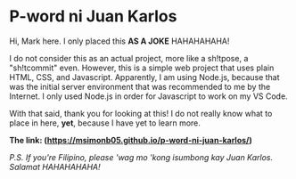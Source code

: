 # P-word ni Juan Karlos

Hi, Mark here.
I only placed this **AS A JOKE** HAHAHAHAHA!

I do not consider this as an actual project, more like a sh!tpose, a "sh!tcommit" even.
However, this is a simple web project that uses plain HTML, CSS, and Javascript.
Apparently, I am using Node.js, because that was the initial server environment that was recommended to me by the Internet. I only used Node.js in order for Javascript to work on my VS Code.

With that said, thank you for looking at this!
I do not really know what to place in here, **yet**, because I have yet to learn more.

**The link: (https://msimonb05.github.io/p-word-ni-juan-karlos/)**

*P.S. If you're Filipino, please 'wag mo 'kong isumbong kay Juan Karlos. Salamat HAHAHAHAHA!*
